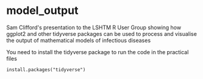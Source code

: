 # model_output

Sam Clifford's presentation to the LSHTM R User Group showing how ggplot2 and other tidyverse packages can be used to process and visualise the output of mathematical models of infectious diseases

You need to install the tidyverse package to run the code in the practical files

```
install.packages("tidyverse")
```

